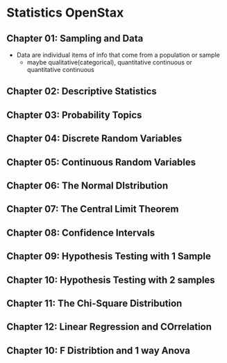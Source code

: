 # Statistics OpenStax

## Chapter 01: Sampling and Data

- Data are individual items of info that come from a population or sample
    - maybe qualitative(categorical), quantitative continuous or quantitative continuous

## Chapter 02: Descriptive Statistics

## Chapter 03: Probability Topics

## Chapter 04: Discrete Random Variables

## Chapter 05: Continuous Random Variables

## Chapter 06: The Normal DIstribution

## Chapter 07: The Central Limit Theorem

## Chapter 08: Confidence Intervals

## Chapter 09: Hypothesis Testing with 1 Sample

## Chapter 10: Hypothesis Testing with 2 samples

## Chapter 11: The Chi-Square Distribution 

## Chapter 12: Linear Regression and COrrelation

## Chapter 10: F Distribtion and 1 way Anova
